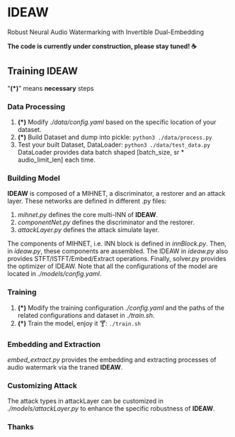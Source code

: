 # IDEAW
Robust Neural Audio Watermarking with Invertible Dual-Embedding

**The code is currently under construction, please stay tuned! ☕️**

## Training IDEAW
"**(\*)**" means **necessary** steps
### Data Processing
1. **(\*)** Modify *./data/config.yaml* based on the specific location of your dataset.
2. **(\*)** Build Dataset and dump into pickle:
   `python3 ./data/process.py`
3. Test your built Dataset, DataLoader:
   `python3 ./data/test_data.py`
   DataLoader provides data batch shaped [batch_size, sr * audio_limit_len] each time.

### Building Model
**IDEAW** is composed of a MIHNET, a discriminator, a restorer and an attack layer.
These networks are defined in different .py files:
1. *mihnet.py* defines the core multi-INN of **IDEAW**.
2. *componentNet.py* defines the discriminator and the restorer.
3. *attackLayer.py* defines the attack simulate layer.

The components of MIHNET, i.e. INN block is defined in *innBlock.py*.
Then, in *ideaw.py*, these components are assembled. The IDEAW in *ideaw.py* also provides STFT/ISTFT/Embed/Extract operations.
Finally, solver.py provides the optimizer of IDEAW.
Note that all the configurations of the model are located in *./models/config.yaml*.

### Training
1. **(\*)** Modify the training configuration *./config.yaml* and the paths of the related configurations and dataset in *./train.sh*.
2. **(\*)** Train the model, enjoy it 🍸:
   `./train.sh`

### Embedding and Extraction
*embed_extract.py* provides the embedding and extracting processes of audio watermark via the traned **IDEAW**.

### Customizing Attack
The attack types in attackLayer can be customized in *./models/attackLayer.py* to enhance the specific robustness of **IDEAW**.

### Thanks
